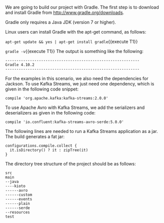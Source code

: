 
We are going to build our project with Gradle. The first step is to download and install Gradle from http://www.gradle.org/downloads.

Gradle only requires a Java JDK (version 7 or higher).

Linux users can install Gradle with the apt-get command, as follows:

`apt-get update && yes | apt-get install gradle`{{execute T1}} 
 

`gradle -v`{{execute T1}} 
The output is something like the following:

```
------------------------------------------------------------
Gradle 4.10.2
------------------------------------------------------------
```


For the examples in this scenario, we also need the dependencies for Jackson. To use Kafka Streams, we just need one dependency, which is given in the following code snippet:

```
compile 'org.apache.kafka:kafka-streams:2.0.0'
```

To use Apache Avro with Kafka Streams, we add the serializers and deserializers as given in the following code:

```
compile 'io.confluent:kafka-streams-avro-serde:5.0.0'
```

The following lines are needed to run a Kafka Streams application as a jar. The build generates a fat jar:

```
configurations.compile.collect {
  it.isDirectory() ? it : zipTree(it)
}
```

The directory tree structure of the project should be as follows:

```
src
main
--java
----kioto
------avro
------custom
------events
------plain
------serde
--resources
test
```
